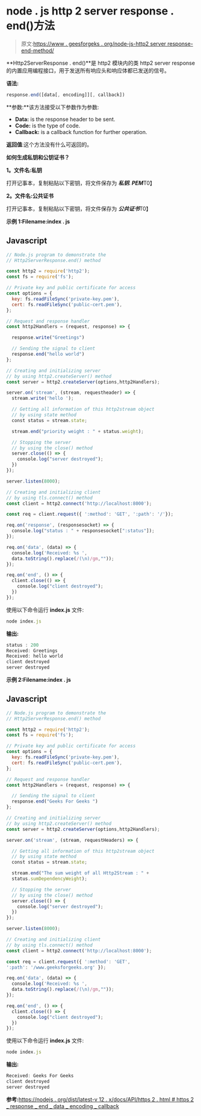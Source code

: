 # node . js http 2 server response . end()方法

> 原文:[https://www . geesforgeks . org/node-js-http2 server response-end-method/](https://www.geeksforgeeks.org/node-js-http2serverresponse-end-method/)

**Http2ServerResponse . end()**是 http2 模块内的类 http2 server response 的内置应用编程接口，用于发送所有响应头和响应体都已发送的信号。

**语法:**

```js
response.end([data[, encoding]][, callback])

```

**参数:**该方法接受以下参数作为参数:

*   **Data:** is the response header to be sent.
*   **Code:** is the type of code.
*   **Callback:** is a callback function for further operation.

**返回值**:这个方法没有什么可返回的。

**如何生成私钥和公钥证书？**

**1。文件名:私钥**

打开记事本，复制粘贴以下密钥，将文件保存为 ***私钥. PEM***T0】

**2。文件名:公共证书**

打开记事本，复制粘贴以下密钥，将文件保存为 ***公共证书***T0】

**示例 1:Filename:index . js**

## Javascript

```js
// Node.js program to demonstrate the
// Http2ServerResponse.end() method

const http2 = require('http2');
const fs = require('fs');

// Private key and public certificate for access
const options = {
  key: fs.readFileSync('private-key.pem'),
  cert: fs.readFileSync('public-cert.pem'),
};

// Request and response handler
const http2Handlers = (request, response) => {

  response.write("Greetings")

  // Sending the signal to client
  response.end("hello world")  
};

// Creating and initializing server
// by using http2.createServer() method
const server = http2.createServer(options,http2Handlers);

server.on('stream', (stream, requestheader) => {
  stream.write('hello ');

  // Getting all information of this http2stream object
  // by using state method
  const status = stream.state;

  stream.end("priority weight : " + status.weight);

  // Stopping the server
  // by using the close() method
  server.close(() => {
    console.log("server destroyed");
  })
});

server.listen(8000);

// Creating and initializing client
// by using tls.connect() method
const client = http2.connect('http://localhost:8000');

const req = client.request({ ':method': 'GET', ':path': '/'});

req.on('response', (responsesocket) => {
  console.log("status : " + responsesocket[":status"]);
});

req.on('data', (data) => {
  console.log('Received: %s ',
  data.toString().replace(/(\n)/gm,""));
});

req.on('end', () => {
  client.close(() => {
    console.log("client destroyed");
  })
});
```

使用以下命令运行 **index.js** 文件:

```js
node index.js
```

**输出:**

```js
status : 200
Received: Greetings
Received: hello world
client destroyed
server destroyed

```

**示例 2:Filename:index . js**

## Javascript

```js
// Node.js program to demonstrate the
// Http2ServerResponse.end() method

const http2 = require('http2');
const fs = require('fs');

// Private key and public certificate for access
const options = {
  key: fs.readFileSync('private-key.pem'),
  cert: fs.readFileSync('public-cert.pem'),
};

// Request and response handler
const http2Handlers = (request, response) => {

  // Sending the signal to client
  response.end("Geeks For Geeks ")  
};

// Creating and initializing server
// by using http2.createServer() method
const server = http2.createServer(options,http2Handlers);

server.on('stream', (stream, requestHeaders) => {

  // Getting all information of this http2stream object
  // by using state method
  const status = stream.state;

  stream.end("The sum weight of all Http2Stream : " + 
  status.sumDependencyWeight);

  // Stopping the server
  // by using the close() method
  server.close(() => {
    console.log("server destroyed");
  })
});

server.listen(8000);

// Creating and initializing client
// by using tls.connect() method
const client = http2.connect('http://localhost:8000');

const req = client.request({ ':method': 'GET', 
':path': '/www.geeksforgeeks.org' });

req.on('data', (data) => {
  console.log('Received: %s ',
  data.toString().replace(/(\n)/gm,""));
});

req.on('end', () => {
  client.close(() => {
    console.log("client destroyed");
  })
});
```

使用以下命令运行 **index.js** 文件:

```js
node index.js
```

**输出:**

```js
Received: Geeks For Geeks
client destroyed
server destroyed

```

**参考:**[https://nodejs . org/dist/latest-v 12 . x/docs/API/https 2 . html # https 2 _ response _ end _ data _ encoding _ callback](https://nodejs.org/dist/latest-v12.x/docs/api/http2.html#http2_response_end_data_encoding_callback)